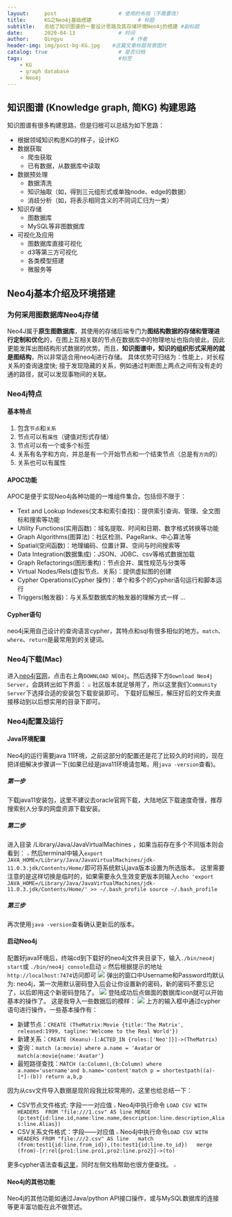 ```yaml
---
layout:     post                    # 使用的布局（不需要改）
title:      KG之Neo4j基础搭建               # 标题
subtitle:   总结了知识图谱的一套设计思路及其存储环境Neo4j的搭建 #副标题
date:       2020-04-13              # 时间
author:     Qingyu                      # 作者
header-img: img/post-bg-KG.jpg    #这篇文章标题背景图片
catalog: true                       # 是否归档
tags:                               #标签
    - KG
    - graph database
    - Neo4j
---
```


## 知识图谱 (Knowledge graph, 简KG) 构建思路
知识图谱有很多构建思路，但是归根可以总结为如下思路：
- 根据领域知识构思KG的样子，设计KG
- 数据获取
  - 爬虫获取
  - 已有数据，从数据库中读取
- 数据预处理
  - 数据清洗
  - 知识抽取（如，得到三元组形式或单独node、edge的数据）
  - 消歧分析（如，将表示相同含义的不同词汇归为一类）
- 知识存储
  - 图数据库
  - MySQL等非图数据库
- 可视化及应用
  - 图数据库直接可视化
  - d3等第三方可视化
  - 各类模型搭建
  - 微服务等

## Neo4j基本介绍及环境搭建

### 为何采用图数据库Neo4j存储
Neo4J属于**原生图数据库**，其使用的存储后端专门为**图结构数据的存储和管理进行定制和优化**的，在图上互相关联的节点在数据库中的物理地址也指向彼此，因此更能发挥出图结构形式数据的优势。而且，**知识图谱中，知识的组织形式采用的就是图结构**，所以非常适合用neo4j进行存储。
具体优势可归结为：性能上，对长程关系的查询速度快; 擅于发现隐藏的关系，例如通过判断图上两点之间有没有走的通的路径，就可以发现事物间的关联。

### Neo4j特点

#### 基本特点
1. 包含`节点`和`关系`
2. 节点可以有`属性`（键值对形式存储）
3. 节点可以有一个或多个标签
4. 关系有名字和方向，并总是有一个开始节点和一个结束节点（总是有`方向`的）
5. 关系也可以有属性

#### APOC功能
APOC是便于实现Neo4j各种功能的一堆组件集合。包括但不限于：
- Text and Lookup Indexes(文本和索引查找)：提供索引查询、管理、全文图标和搜索等功能
- Utility Functions(实用函数)：域名提取、时间和日期、数字格式转换等功能
- Graph Algorithms(图算法)：社区检测、PageRank、中心算法等
- Spatial(空间函数)：地理编码、位置计算、空间与时间搜索等
- Data Integration(数据集成)：JSON、JDBC、csv等格式数据加载
- Graph Refactorings(图形重构)：节点合并、属性规范与分类等
- Virtual Nodes/Rels(虚拟节点、关系)：提供虚拟图的创建
- Cypher Operations(Cypher 操作)：单个和多个的Cypher语句运行和脚本运行
- Triggers(触发器)：与关系型数据库的触发器的理解方式一样
  ...

#### Cypher语句
neo4j采用自己设计的查询语言cypher，其特点和sql有很多相似的地方。`match`、`where`、`return`是最常用到的关键词。

### Neo4j下载(Mac)
进入[neo4j官网](https://neo4j.com/)，点击右上角`DOWNLOAD NEO4j`。然后选择下方`Download Neo4j Server`，会跳转出如下界面：
<img src="https://tva1.sinaimg.cn/large/007S8ZIlly1gdscwfqqqcj30un0u0qb8.jpg" style="zoom: 40%;" />
社区版本就足够用了，所以这里我们`Community Server`下选择合适的安装包下载安装即可。
下载好后解压，解压好后的文件夹直接移动到以后想实用的目录下即可。

### Neo4j配置及运行

#### Java环境配置
Neo4j的运行需要java 11环境，之前这部分的配置还是花了比较久的时间的，现在把详细解决步骤讲一下(如果已经是java11环境请忽略，用`java -version`查看)。

##### 第一步
下载java11安装包，这里不建议去oracle官网下载，大陆地区下载速度奇慢，推荐搜索别人分享的网盘资源下载安装。

##### 第二步
进入目录 /Library/Java/JavaVirtualMachines ，如果当前存在多个不同版本则会看到：
<img src="https://tva1.sinaimg.cn/large/007S8ZIlly1gdscwxnflyj31660lq1d4.jpg" style="zoom: 33%;" />
然后terminal中输入`export JAVA_HOME=/Library/Java/JavaVirtualMachines/jdk-11.0.3.jdk/Contents/Home/`即可将系统默认java版本设置为所选版本。
这里需要注意的是这样切换是临时的，如果需要永久生效变更版本则输入`echo 'export JAVA_HOME=/Library/Java/JavaVirtualMachines/jdk-11.0.3.jdk/Contents/Home/' >> ~/.bash_profile source ~/.bash_profile`

##### 第三步
再次使用`java -version`查看确认更新后的版本。

#### 启动Neo4j
配置好java环境后，终端cd到下载好的neo4j文件夹目录下，输入`./bin/neo4j start`或 `./bin/neo4j console`启动
<img src="https://tva1.sinaimg.cn/large/007S8ZIlly1gdsd27y5msj31740iuniv.jpg" style="zoom: 50%;" />
然后根据提示的地址`http://localhost:7474`访问即可
![](https://tva1.sinaimg.cn/large/007S8ZIlly1gdscx52h53j31680li40e.jpg)
弹出的窗口中Username和Password均默认为: neo4j，第一次用默认密码登入后会让你设置新的密码，新的密码不要忘记了，以后即用这个新密码登陆了。
![](https://tva1.sinaimg.cn/large/007S8ZIlly1gdscxd4metj31680l8gpe.jpg)
登陆成功后点做面的数据库icon就可以开始基本的操作了。
这是我导入一些数据后的模样：
![](https://tva1.sinaimg.cn/large/007S8ZIlly1gdscxte9zbj316c0l4gr1.jpg)
上方的输入框中通过cypher语句进行操作，一些基本操作有：
- 新建节点：`CREATE (TheMatrix:Movie {title:'The Matrix', released:1999, tagline:'Welcome to the Real World'})`
- 新建关系：`CREATE (Keanu)-[:ACTED_IN {roles:['Neo']}]->(TheMatrix)`
- 查询：`match (a:movie) where a.name = 'Avatar` or `match(a:movie{name:'Avatar'}`
- 最短路径查找：`MATCH (a:Column),(b:Column) where a.name='username'and b.name='content'match p = shortestpath((a)-[*]-(b)) return a,b,p`

因为从csv文件导入数据是现阶段我比较常用的，这里也给总结一下：
- CSV节点文件格式: 字段一一对应值
  <img src="https://tva1.sinaimg.cn/large/007S8ZIlly1gdsd3a99fvj30se0p0tfk.jpg" style="zoom: 33%;" />
  Neo4j中执行命令 `LOAD CSV WITH HEADERS  FROM "file:///1.csv" AS line MERGE (p:test{id:line.id,name:line.name,description:line.description,Alias:line.Alias})`
- CSV关系文件格式：字段——对应值
  <img src="https://tva1.sinaimg.cn/large/007S8ZIlly1gdsd27y5msj31740iuniv.jpg" style="zoom: 33%;" />
  Neo4j中执行命令`LOAD CSV WITH HEADERS FROM "file:///2.csv" AS line  
      match (from:test1{id:line.from_id}),(to:test1{id:line.to_id})  
      merge (from)-[r:rel{pro1:line.pro1,pro2:line.pro2}]->(to)`

更多cypher语法查看[这里](https://neo4j.com/docs/cypher-refcard/current/)，同时左侧文档帮助也很方便查找。
<img src="https://tva1.sinaimg.cn/large/007S8ZIlly1gdsd46x6lkj30u00uktg0.jpg" style="zoom:33%;" />

#### Neo4j的其他功能
Neo4j的其他功能如通过Java/python API接口操作，或与MySQL数据库的连接等更丰富功能在此不做赘述。


